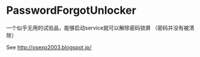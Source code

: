 # PasswordForgotUnlocker
一个似乎无用的试验品，能够启动service就可以解除密码锁屏 （密码并没有被清除）

See http://osexp2003.blogspot.jp/
